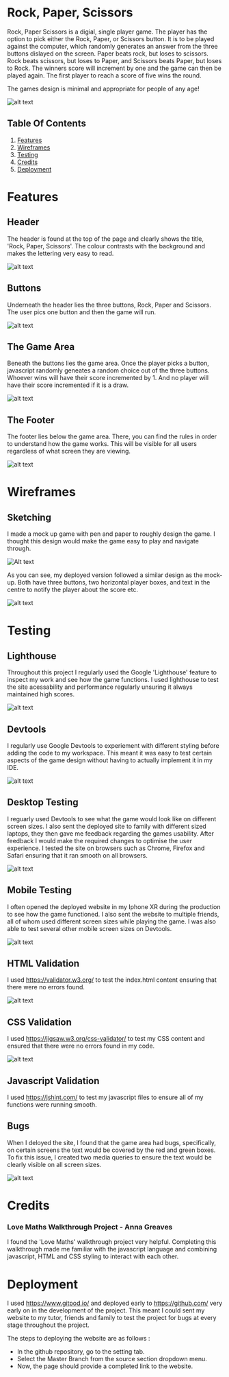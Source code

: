 # Rock, Paper, Scissors

Rock, Paper Scissors is a digial, single player game. The player has the option to pick either the Rock, Paper, or Scissors button. It is to be played against the computer, which randomly generates an answer from the three buttons dislayed on the screen. Paper beats rock, but loses to scissors. Rock beats scissors, but loses to Paper, and Scissors beats Paper, but loses to Rock. The winners score will increment by one and the game can then be played again. The first player to reach a score of five wins the round. 

The games design is minimal and appropriate for people of any age!


![alt text](container/image111.png)


## Table Of Contents 

1. [Features](#features)
2. [Wireframes](#wireframes)
3. [Testing](#testing)
4. [Credits](#credits)
5. [Deployment](#deployment)


# Features 
Header 
-
The header is found at the top of the page and clearly shows the title, 'Rock, Paper, Scissors'. The colour contrasts with the background and makes the lettering very easy to read. 

![alt text](container/image-2.png)


Buttons 
-
Underneath the header lies the three buttons, Rock, Paper and Scissors.  The user pics one button and then the game will run.

![alt text](container/image-3.png)


The Game Area 
-
Beneath the buttons lies the game area. Once the player picks a button, javascript randomly geneates a random choice out of the three buttons. Whoever wins will have their score incremented by 1. And no player will have their score incremented if it is a draw.

![alt text](container/image-4.png)


The Footer 
-
The footer lies below the game area. There, you can find the rules in order to understand how the game works. This will be visible for all users regardless of what screen they are viewing.

![alt text](container/image-5.png)



# Wireframes 
Sketching
-
I made a mock up game with pen and paper to roughly design the game. I thought this design would make the game easy to play and navigate through.

![Alt text](container/image-999.png)


As you can see, my deployed version followed a similar design as the mock-up. Both have three buttons, two horizontal player boxes, and text in the centre to notify the player about the score etc.

![alt text](container/image-14.png)


# Testing 
Lighthouse
-
Throughout this project I regularly used the Google 'Lighthouse' feature to inspect my work and see how the game functions. I used lighthouse to test the site acessability and performance regularly unsuring it always maintained high scores.

![alt text](container/image-6.png)


Devtools
-
I regularly use Google Devtools to experiement with different styling before adding the code to my workspace. This meant it was easy to test certain aspects of the game design without having to actually implement it in my IDE.

![alt text](container/image-7.png)


Desktop Testing
-
I reguarly used Devtools to see what the game would look like on different screen sizes. I also sent the deployed site to family with different sized laptops, they then gave me feedback regarding the games usability. After feedback I would make the required changes to optimise the user experience. I tested the site on browsers such as Chrome, Firefox and Safari ensuring that it ran smooth on all browsers.

![alt text](container/image-8.png)


Mobile Testing
- 
I often opened the deployed website in my Iphone XR during the production to see how the game functioned. I also sent the website to multiple friends, all of whom used different screen sizes while playing the game. I was also able to test several other mobile screen sizes on Devtools.

![alt text](container/image-9.png)


HTML Validation 
-
I used https://validator.w3.org/ to test the index.html content ensuring that there were no errors found.

![alt text](container/image-10.png)

CSS Validation 
-
I used https://jigsaw.w3.org/css-validator/ to test my CSS content and ensured that there were no errors found in my code.

![alt text](container/image-11.png)

Javascript Validation 
-
I used https://jshint.com/ to test my javascript files to ensure all of my functions were running smooth.


Bugs 
- 
When I deloyed the site, I found that the game area had bugs, specifically, on certain screens the text would be covered by the red and green boxes. To fix this issue, I created two media queries to ensure the text would be clearly visible on all screen sizes.

![alt text](container/image-13.png)


# Credits
### Love Maths Walkthrough Project - Anna Greaves
I found the 'Love Maths' walkthrough project very helpful. Completing this walkthrough made me familiar with the javascript language and combining javascript, HTML and CSS styling to interact with each other.



# Deployment 
I used https://www.gitpod.io/ and deployed early to https://github.com/ very early on in the development of the project. This meant I could sent my website to my tutor, friends and family to test the project for bugs at every stage throughout the project.

The steps to deploying the website are as follows :
 - In the github repository, go to the setting tab.
 - Select the Master Branch from the source section dropdown menu.
 - Now, the page should provide a completed link to the website.








